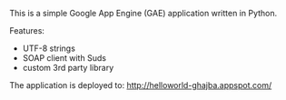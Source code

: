 This is a simple Google App Engine (GAE) application written in Python.

Features:
 * UTF-8 strings
 * SOAP client with Suds
 * custom 3rd party library

The application is deployed to: http://helloworld-ghajba.appspot.com/
